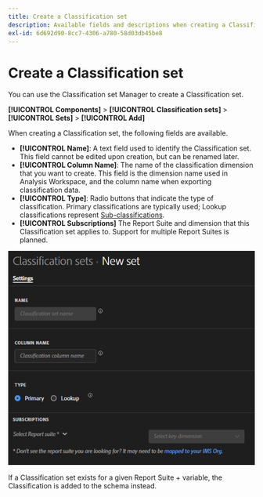 ```yaml
---
title: Create a Classification set
description: Available fields and descriptions when creating a Classification set.
exl-id: 6d692d90-8cc7-4306-a780-58d03db45be8
---
```

# Create a Classification set

You can use the Classification set Manager to create a Classification set.

**[!UICONTROL Components]** > **[!UICONTROL Classification sets]** > **[!UICONTROL Sets]** > **[!UICONTROL Add]**

When creating a Classification set, the following fields are available.

* **[!UICONTROL Name]**: A text field used to identify the Classification set. This field cannot be edited upon creation, but can be renamed later.
* **[!UICONTROL Column Name]**: The name of the classification dimension that you want to create. This field is the dimension name used in Analysis Workspace, and the column name when exporting classification data.
* **[!UICONTROL Type]**: Radio buttons that indicate the type of classification. Primary classifications are typically used; Lookup classifications represent [Sub-classifications](../c-sub-classifications.md).
* **[!UICONTROL Subscriptions]** The Report Suite and dimension that this Classification set applies to. Support for multiple Report Suites is planned.

![Create a Classification set](../assets/classification-set-create.png)

If a Classification set exists for a given Report Suite + variable, the Classification is added to the schema instead.
